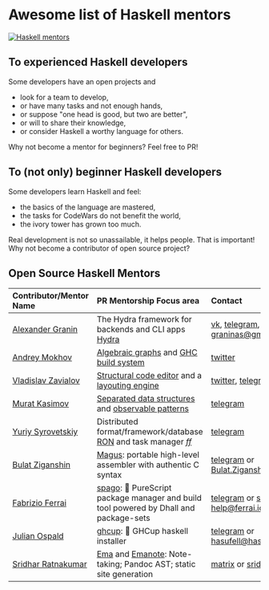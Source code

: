 # Awesome list of Haskell mentors

[![Haskell mentors](haskell.svg)](https://github.com/willbasky/Awesome-list-of-Haskell-mentors)

## To experienced Haskell developers

Some developers have an open projects and

- look for a team to develop,
- or have many tasks and not enough hands,
- or suppose "one head is good, but two are better",
- or will to share their knowledge,
- or consider Haskell a worthy language for others.

Why not become a mentor for beginners? Feel free to PR!

## To (not only) beginner Haskell developers

Some developers learn Haskell and feel:

- the basics of the language are mastered,
- the tasks for CodeWars do not benefit the world,
- the ivory tower has grown too much.

Real development is not so unassailable, it helps people. That is important! Why not become a contributor of open source project?

## Open Source Haskell Mentors

| Contributor/Mentor Name | PR Mentorship Focus area | Contact |
| :---------------------- | :----------------------- | :------ |
| [Alexander Granin](https://github.com/graninas) | The Hydra framework for backends and CLI apps [Hydra](https://github.com/graninas/Hydra)                                                                                                                          | [vk](https://vk.com/graninas), [telegram](https://t.me/graninas), [twitter](https://twitter.com/graninas) or <graninas@gmail.com> |
| [Andrey Mokhov](https://github.com/snowleopard) | [Algebraic graphs](https://github.com/snowleopard/alga) and [GHC build system](https://github.com/snowleopard/hadrian)                                                                           | [twitter](https://twitter.com/andreymokhov)                                                         |
| [Vladislav Zavialov](https://github.com/int-index/) | [Structural code editor](https://github.com/int-index/foundry) and a [layouting engine](https://github.com/int-index/slay/) | [twitter](https://twitter.com/int_index), [telegram](https://t.me/int_index)
| [Murat Kasimov](https://github.com/iokasimov/) | [Separated data structures](https://github.com/iokasimov/apart) and [observable patterns](https://github.com/iokasimov/observable) | [telegram](https://t.me/iokasimov)
| [Yuriy Syrovetskiy](https://github.com/cblp) | Distributed format/framework/database [RON](https://github.com/ff-notes/ron) and task manager [_ff_](https://github.com/ff-notes/ff) | [telegram](https://t.me/ff_dev)
| [Bulat Ziganshin](https://github.com/Bulat-Ziganshin) | [Magus](https://github.com/Bulat-Ziganshin/magus): portable high-level assembler with authentic C syntax | [telegram](https://t.me/Bulat_Ziganshin) or <Bulat.Ziganshin@gmail.com>
| [Fabrizio Ferrai](https://github.com/f-f) | [spago](https://github.com/spacchetti/spago): 🍝 PureScript package manager and build tool powered by Dhall and package-sets | [telegram](https://t.me/nilrecurring) or <spago-help@ferrai.io>
| [Julian Ospald](https://github.com/hasufell) | [ghcup](https://gitlab.haskell.org/haskell/ghcup-hs): 🍵 GHCup haskell installer | [telegram](https://t.me/hasufell) or <hasufell@hasufell.de>
| [Sridhar Ratnakumar](https://github.com/srid) | [Ema](https://ema.srid.ca/) and [Emanote](https://github.com/srid/emanote): Note-taking; Pandoc AST; static site generation | [matrix](https://matrix.to/#/@srid:matrix.org) or <srid@srid.ca>
